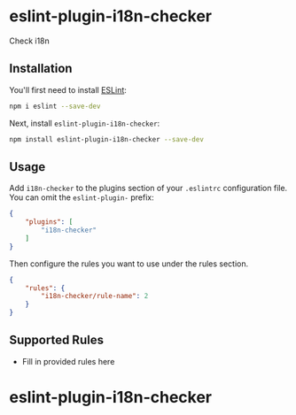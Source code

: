 # eslint-plugin-i18n-checker

Check i18n 

## Installation

You'll first need to install [ESLint](https://eslint.org/):

```sh
npm i eslint --save-dev
```

Next, install `eslint-plugin-i18n-checker`:

```sh
npm install eslint-plugin-i18n-checker --save-dev
```

## Usage

Add `i18n-checker` to the plugins section of your `.eslintrc` configuration file. You can omit the `eslint-plugin-` prefix:

```json
{
    "plugins": [
        "i18n-checker"
    ]
}
```


Then configure the rules you want to use under the rules section.

```json
{
    "rules": {
        "i18n-checker/rule-name": 2
    }
}
```

## Supported Rules

* Fill in provided rules here


# eslint-plugin-i18n-checker
